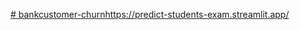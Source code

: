 [# bankcustomer-churn](](https://bankcustomer-churn.streamlit.app/))https://predict-students-exam.streamlit.app/ 
